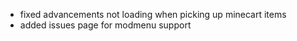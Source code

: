 * fixed advancements not loading when picking up minecart items
* added issues page for modmenu support